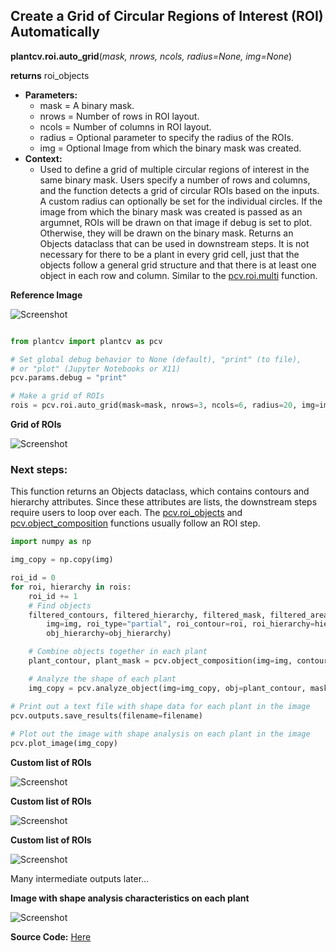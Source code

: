 ## Create a Grid of Circular Regions of Interest (ROI) Automatically

**plantcv.roi.auto_grid**(*mask, nrows, ncols, radius=None, img=None*)

**returns** roi_objects

- **Parameters:**
    - mask       = A binary mask.
    - nrows          = Number of rows in ROI layout.
    - ncols          = Number of columns in ROI layout.
    - radius         = Optional parameter to specify the radius of the ROIs.
    - img            = Optional Image from which the binary mask was created.
- **Context:**
    - Used to define a grid of multiple circular regions of interest in the same binary mask. Users
      specify a number of rows and columns, and the function detects a grid of circular ROIs based
      on the inputs. A custom radius can optionally be set for the individual circles. If the image from
      which the binary mask was created is passed as an argumnet, ROIs will be drawn on that image if
      debug is set to plot. Otherwise, they will be drawn on the binary mask. Returns an Objects
      dataclass that can be used in downstream steps. It is not necessary for there to be a plant
      in every grid cell, just that the objects follow a general grid structure and that there is at
      least one object in each row and column. Similar to the [pcv.roi.multi](roi_multi.md) function.

**Reference Image**

![Screenshot](img/documentation_images/multi/original_multi_image.jpg)

```python

from plantcv import plantcv as pcv

# Set global debug behavior to None (default), "print" (to file), 
# or "plot" (Jupyter Notebooks or X11)
pcv.params.debug = "print"

# Make a grid of ROIs 
rois = pcv.roi.auto_grid(mask=mask, nrows=3, ncols=6, radius=20, img=img)

```

**Grid of ROIs**

![Screenshot](img/documentation_images/multi/grid_roi.jpg)

### Next steps:

This function returns an Objects dataclass, which contains contours and hierarchy attributes. Since
  these attributes are lists, the downstream steps require users to loop over each. The 
  [pcv.roi_objects](roi_objects.md) and [pcv.object_composition](object_composition.md) functions 
  usually follow an ROI step.

```python
import numpy as np 

img_copy = np.copy(img)

roi_id = 0
for roi, hierarchy in rois:
    roi_id += 1
    # Find objects
    filtered_contours, filtered_hierarchy, filtered_mask, filtered_area = pcv.roi_objects(
        img=img, roi_type="partial", roi_contour=roi, roi_hierarchy=hierarchy, object_contour=obj, 
        obj_hierarchy=obj_hierarchy)

    # Combine objects together in each plant     
    plant_contour, plant_mask = pcv.object_composition(img=img, contours=filtered_contours, hierarchy=filtered_hierarchy)        

    # Analyze the shape of each plant 
    img_copy = pcv.analyze_object(img=img_copy, obj=plant_contour, mask=plant_mask, label=f"plant_{roi_id}")

# Print out a text file with shape data for each plant in the image 
pcv.outputs.save_results(filename=filename)
    
# Plot out the image with shape analysis on each plant in the image 
pcv.plot_image(img_copy)
```
**Custom list of ROIs** 

![Screenshot](img/documentation_images/multi/first_plant_mask.jpg)

**Custom list of ROIs** 

![Screenshot](img/documentation_images/multi/first_plant_object.jpg)

**Custom list of ROIs** 

![Screenshot](img/documentation_images/multi/first_plant_shape.jpg)

Many intermediate outputs later... 

**Image with shape analysis characteristics on each plant** 

![Screenshot](img/documentation_images/multi/multi_plants_shape.jpg)

**Source Code:** [Here](https://github.com/danforthcenter/plantcv/blob/master/plantcv/plantcv/roi/roi_methods.py)
